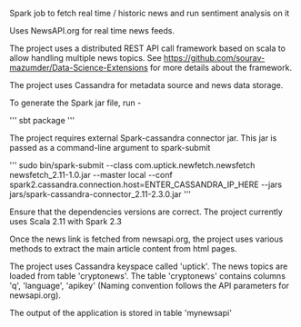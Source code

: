 Spark job to fetch real time / historic news and run sentiment analysis on it

Uses NewsAPI.org for real time news feeds. 

The project uses a distributed REST API call framework based on scala to allow handling multiple news topics. 
See https://github.com/sourav-mazumder/Data-Science-Extensions for more details about the framework.

The project uses Cassandra for metadata source and news data storage.

To generate the Spark jar file, run -

'''
sbt package 
'''

The project requires external Spark-cassandra connector jar. This jar is passed as a command-line argument to spark-submit

'''
sudo bin/spark-submit --class com.uptick.newfetch.newsfetch newsfetch_2.11-1.0.jar --master local --conf spark2.cassandra.connection.host=ENTER_CASSANDRA_IP_HERE --jars jars/spark-cassandra-connector_2.11-2.3.0.jar
'''

Ensure that the dependencies versions are correct. The project currently uses Scala 2.11 with Spark 2.3

Once the news link is fetched from newsapi.org, the project uses various methods to extract the main article content from html pages. 

The project uses Cassandra keyspace called 'uptick'. The news topics are loaded from table 'cryptonews'. The table 'cryptonews' contains columns 'q', 'language', 'apikey' (Naming convention follows the API parameters for newsapi.org).

The output of the application is stored in table 'mynewsapi'
